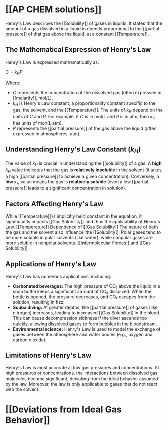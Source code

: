 # [[AP CHEM solutions]]

Henry's Law describes the [[Solubility]] of gases in liquids.  It states that the amount of a gas dissolved in a liquid is directly proportional to the [[partial pressure]] of that gas above the liquid, at a constant [[Temperature]].

## The Mathematical Expression of Henry's Law

Henry's Law is expressed mathematically as:

$C = k_H P$

Where:

* $C$ represents the concentration of the dissolved gas (often expressed in [[molarity]], mol/L).
* $k_H$ is Henry's Law constant, a proportionality constant specific to the gas, the solvent, and the [[Temperature]].  The units of $k_H$ depend on the units of $C$ and $P$.  For example, if $C$ is in mol/L and $P$ is in atm, then $k_H$ has units of mol/(L·atm).
* $P$ represents the [[partial pressure]] of the gas above the liquid (often expressed in atmospheres, atm).


## Understanding Henry's Law Constant ($k_H$)

The value of $k_H$ is crucial in understanding the [[solubility]] of a gas.  A **high** $k_H$ value indicates that the gas is **relatively insoluble** in the solvent (it takes a high [[partial pressure]] to achieve a given concentration). Conversely, a **low** $k_H$ value means the gas is **relatively soluble** (even a low [[partial pressure]] leads to a significant concentration in solution).  


## Factors Affecting Henry's Law

While [[Temperature]] is implicitly held constant in the equation, it significantly impacts [[Gas Solubility]] and thus the applicability of Henry's Law.  [[Temperature]] Dependence of [[Gas Solubility]] The nature of both the gas and the solvent also influence the [[Solubility]].  Polar gases tend to be more soluble in polar solvents (like water), while nonpolar gases are more soluble in nonpolar solvents.  [[Intermolecular Forces]] and [[Gas Solubility]]
## Applications of Henry's Law

Henry's Law has numerous applications, including:

* **Carbonated beverages:** The high pressure of CO₂ above the liquid in a soda bottle keeps a significant amount of CO₂ dissolved.  When the bottle is opened, the pressure decreases, and CO₂ escapes from the solution, resulting in fizz.
* **Scuba diving:**  At greater depths, the [[partial pressure]] of gases (like nitrogen) increases, leading to increased [[Gas Solubility]] in the blood.  This can cause decompression sickness if the diver ascends too quickly, allowing dissolved gases to form bubbles in the bloodstream.
* **Environmental science:** Henry's Law is used to model the exchange of gases between the atmosphere and water bodies (e.g., oxygen and carbon dioxide).
## Limitations of Henry's Law
Henry's Law is most accurate at low gas pressures and concentrations. At high pressures or concentrations, the interactions between dissolved gas molecules become significant, deviating from the ideal behavior assumed by the law.  Moreover, the law is only applicable to gases that do not react with the solvent.  
# [[Deviations from Ideal Gas Behavior]]